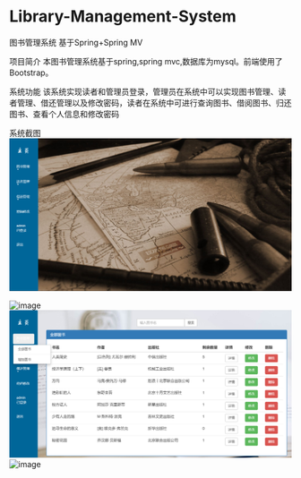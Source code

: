 # Library-Management-System
图书管理系统
基于Spring+Spring MV

项目简介
本图书管理系统基于spring,spring mvc,数据库为mysql。前端使用了Bootstrap。

系统功能
该系统实现读者和管理员登录，管理员在系统中可以实现图书管理、读者管理、借还管理以及修改密码，读者在系统中可进行查询图书、借阅图书、归还图书、查看个人信息和修改密码

系统截图
![image](https://github.com/le-723/Library-Management-System/blob/master/picture/图片1.png)

![image](https://github.com/le-723/Library-Management-System/blob/master/picture/图片2.png)
![image](https://github.com/le-723/Library-Management-System/blob/master/picture/图片3.png)
![image](https://github.com/le-723/Library-Management-System/blob/master/picture/图片5.png)
